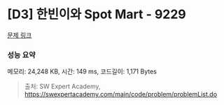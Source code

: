 # [D3] 한빈이와 Spot Mart - 9229 

[문제 링크](https://swexpertacademy.com/main/code/problem/problemDetail.do?contestProbId=AW8Wj7cqbY0DFAXN) 

### 성능 요약

메모리: 24,248 KB, 시간: 149 ms, 코드길이: 1,171 Bytes



> 출처: SW Expert Academy, https://swexpertacademy.com/main/code/problem/problemList.do